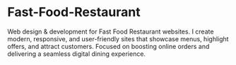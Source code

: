 # Fast-Food-Restaurant
Web design &amp; development for Fast Food Restaurant websites. I create modern, responsive, and user-friendly sites that showcase menus, highlight offers, and attract customers. Focused on boosting online orders and delivering a seamless digital dining experience.
